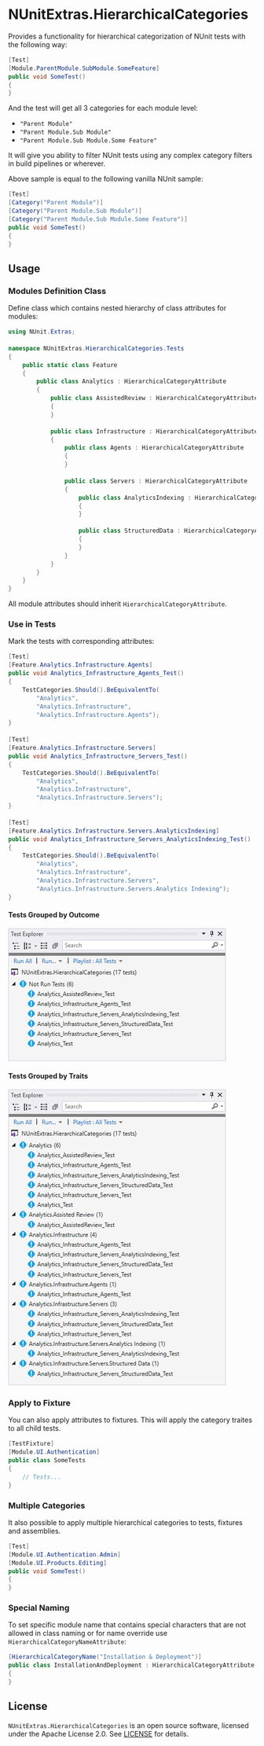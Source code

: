 # NUnitExtras.HierarchicalCategories

Provides a functionality for hierarchical categorization of NUnit tests with the following way:

```cs
[Test]
[Module.ParentModule.SubModule.SomeFeature]
public void SomeTest()
{
}
```

And the test will get all 3 categories for each module level:

- `"Parent Module"`
- `"Parent Module.Sub Module"`
- `"Parent Module.Sub Module.Some Feature"`

It will give you ability to filter NUnit tests using any complex category filters in build pipelines or wherever.

Above sample is equal to the following vanilla NUnit sample:

```cs
[Test]
[Category("Parent Module")]
[Category("Parent Module.Sub Module")]
[Category("Parent Module.Sub Module.Some Feature")]
public void SomeTest()
{
}
```

## Usage

### Modules Definition Class

Define class which contains nested hierarchy of class attributes for modules:

```cs
using NUnit.Extras;

namespace NUnitExtras.HierarchicalCategories.Tests
{
    public static class Feature
    {
        public class Analytics : HierarchicalCategoryAttribute
        {
            public class AssistedReview : HierarchicalCategoryAttribute
            {
            }

            public class Infrastructure : HierarchicalCategoryAttribute
            {
                public class Agents : HierarchicalCategoryAttribute
                {
                }

                public class Servers : HierarchicalCategoryAttribute
                {
                    public class AnalyticsIndexing : HierarchicalCategoryAttribute
                    {
                    }

                    public class StructuredData : HierarchicalCategoryAttribute
                    {
                    }
                }
            }
        }
    }
}
```

All module attributes should inherit `HierarchicalCategoryAttribute`.

### Use in Tests

Mark the tests with corresponding attributes:

```cs
[Test]
[Feature.Analytics.Infrastructure.Agents]
public void Analytics_Infrastructure_Agents_Test()
{
    TestCategories.Should().BeEquivalentTo(
        "Analytics",
        "Analytics.Infrastructure",
        "Analytics.Infrastructure.Agents");
}

[Test]
[Feature.Analytics.Infrastructure.Servers]
public void Analytics_Infrastructure_Servers_Test()
{
    TestCategories.Should().BeEquivalentTo(
        "Analytics",
        "Analytics.Infrastructure",
        "Analytics.Infrastructure.Servers");
}

[Test]
[Feature.Analytics.Infrastructure.Servers.AnalyticsIndexing]
public void Analytics_Infrastructure_Servers_AnalyticsIndexing_Test()
{
    TestCategories.Should().BeEquivalentTo(
        "Analytics",
        "Analytics.Infrastructure",
        "Analytics.Infrastructure.Servers",
        "Analytics.Infrastructure.Servers.Analytics Indexing");
}
```

#### Tests Grouped by Outcome

![Tests Explorer - Grouped by Outcome](images/test-explorer-groupd-by-outcome.png)

#### Tests Grouped by Traits

![Tests Explorer - Grouped by Traits](images/test-explorer-groupd-by-traits.png)

### Apply to Fixture

You can also apply attributes to fixtures.
This will apply the category traites to all child tests.

```cs
[TestFixture]
[Module.UI.Authentication]
public class SomeTests
{
    // Tests...
}
```

### Multiple Categories

It also possible to apply multiple hierarchical categories to tests, fixtures and assemblies.

```cs
[Test]
[Module.UI.Authentication.Admin]
[Module.UI.Products.Editing]
public void SomeTest()
{
}
```

### Special Naming

To set specific module name that contains special characters that are not allowed in class naming or for name override use `HierarchicalCategoryNameAttribute`:

```cs
[HierarchicalCategoryName("Installation & Deployment")]
public class InstallationAndDeployment : HierarchicalCategoryAttribute
{
}
```

## License

`NUnitExtras.HierarchicalCategories` is an open source software, licensed under the Apache License 2.0.
See [LICENSE](LICENSE) for details.
